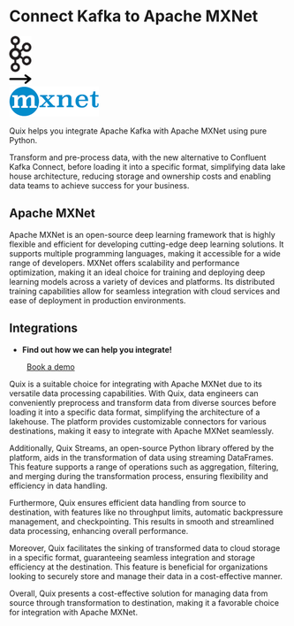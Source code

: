 # Connect Kafka to Apache MXNet

<div class="connect-images cards blog-grid-card" markdown>
<div>
<img src="../images/kafka_logo.png" width="40px" />
</div>
<div>
<img src="../images/arrow.svg" width="40px" />
</div>
<div>
<img src="./images/apache-mxnet_1.jpg" />
</div>
</div>

Quix helps you integrate Apache Kafka with Apache MXNet using pure Python.

Transform and pre-process data, with the new alternative to Confluent Kafka Connect, before loading it into a specific format, simplifying data lake house architecture, reducing storage and ownership costs and enabling data teams to achieve success for your business.

## Apache MXNet

Apache MXNet is an open-source deep learning framework that is highly flexible and efficient for developing cutting-edge deep learning solutions. It supports multiple programming languages, making it accessible for a wide range of developers. MXNet offers scalability and performance optimization, making it an ideal choice for training and deploying deep learning models across a variety of devices and platforms. Its distributed training capabilities allow for seamless integration with cloud services and ease of deployment in production environments.

## Integrations

<div class="grid cards" markdown>

- __Find out how we can help you integrate!__

    <a class="md-button md-button--primary" href="https://quix.io/book-a-demo" target="_blank" style="margin:.5rem;">Book a demo</a>

</div>


Quix is a suitable choice for integrating with Apache MXNet due to its versatile data processing capabilities. With Quix, data engineers can conveniently preprocess and transform data from diverse sources before loading it into a specific data format, simplifying the architecture of a lakehouse. The platform provides customizable connectors for various destinations, making it easy to integrate with Apache MXNet seamlessly.

Additionally, Quix Streams, an open-source Python library offered by the platform, aids in the transformation of data using streaming DataFrames. This feature supports a range of operations such as aggregation, filtering, and merging during the transformation process, ensuring flexibility and efficiency in data handling.

Furthermore, Quix ensures efficient data handling from source to destination, with features like no throughput limits, automatic backpressure management, and checkpointing. This results in smooth and streamlined data processing, enhancing overall performance.

Moreover, Quix facilitates the sinking of transformed data to cloud storage in a specific format, guaranteeing seamless integration and storage efficiency at the destination. This feature is beneficial for organizations looking to securely store and manage their data in a cost-effective manner.

Overall, Quix presents a cost-effective solution for managing data from source through transformation to destination, making it a favorable choice for integration with Apache MXNet.

